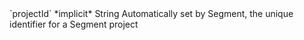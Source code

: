 <tr>
  <td markdown="span">`projectId`</td>
  <td markdown="span">*implicit*</td>
  <td markdown="span">String</td>
  <td markdown="span">Automatically set by Segment, the unique identifier for a Segment project</td>
</tr>

